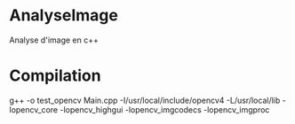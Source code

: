 # AnalyseImage
Analyse d'image en c++
# Compilation
g++ -o test_opencv Main.cpp     -I/usr/local/include/opencv4     -L/usr/local/lib     -lopencv_core -lopencv_highgui -lopencv_imgcodecs -lopencv_imgproc

